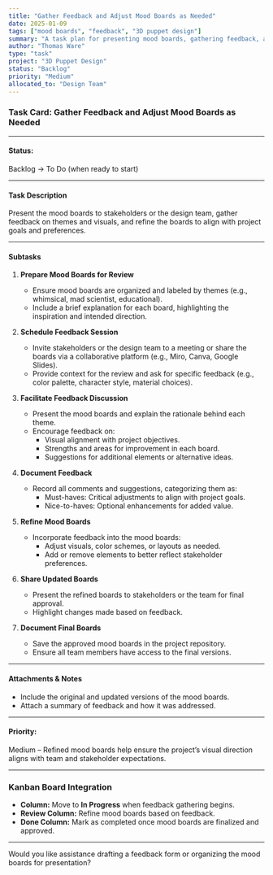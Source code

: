 ```yaml
---
title: "Gather Feedback and Adjust Mood Boards as Needed"
date: 2025-01-09
tags: ["mood boards", "feedback", "3D puppet design"]
summary: "A task plan for presenting mood boards, gathering feedback, and refining them to align with project goals and preferences for the 3D Puppet Design project."
author: "Thomas Ware"
type: "task"
project: "3D Puppet Design"
status: "Backlog"
priority: "Medium"
allocated_to: "Design Team"
---
```

### **Task Card: Gather Feedback and Adjust Mood Boards as Needed**

---

#### **Status:**

Backlog → To Do (when ready to start)

---

#### **Task Description**

Present the mood boards to stakeholders or the design team, gather feedback on themes and visuals, and refine the boards to align with project goals and preferences.

---

#### **Subtasks**

1. **Prepare Mood Boards for Review**
    
    - Ensure mood boards are organized and labeled by themes (e.g., whimsical, mad scientist, educational).
    - Include a brief explanation for each board, highlighting the inspiration and intended direction.
2. **Schedule Feedback Session**
    
    - Invite stakeholders or the design team to a meeting or share the boards via a collaborative platform (e.g., Miro, Canva, Google Slides).
    - Provide context for the review and ask for specific feedback (e.g., color palette, character style, material choices).
3. **Facilitate Feedback Discussion**
    
    - Present the mood boards and explain the rationale behind each theme.
    - Encourage feedback on:
        - Visual alignment with project objectives.
        - Strengths and areas for improvement in each board.
        - Suggestions for additional elements or alternative ideas.
4. **Document Feedback**
    
    - Record all comments and suggestions, categorizing them as:
        - Must-haves: Critical adjustments to align with project goals.
        - Nice-to-haves: Optional enhancements for added value.
5. **Refine Mood Boards**
    
    - Incorporate feedback into the mood boards:
        - Adjust visuals, color schemes, or layouts as needed.
        - Add or remove elements to better reflect stakeholder preferences.
6. **Share Updated Boards**
    
    - Present the refined boards to stakeholders or the team for final approval.
    - Highlight changes made based on feedback.
7. **Document Final Boards**
    
    - Save the approved mood boards in the project repository.
    - Ensure all team members have access to the final versions.

---

#### **Attachments & Notes**

- Include the original and updated versions of the mood boards.
- Attach a summary of feedback and how it was addressed.

---

#### **Priority:**

Medium – Refined mood boards help ensure the project’s visual direction aligns with team and stakeholder expectations.

---

### **Kanban Board Integration**

- **Column:** Move to **In Progress** when feedback gathering begins.
- **Review Column:** Refine mood boards based on feedback.
- **Done Column:** Mark as completed once mood boards are finalized and approved.

---

Would you like assistance drafting a feedback form or organizing the mood boards for presentation?